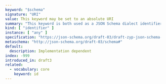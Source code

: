 ```yaml
---
keyword: "$schema"
signature: "URI"
value: This keyword may be set to an absolute URI
summary: "This keyword is both used as a JSON Schema dialect identifier and as a reference to a JSON Schema which describes the set of valid schemas written for this particular dialect."
kind: [ "identifier" ]
instance: [ "any" ]
specification: "https://json-schema.org/draft-03/draft-zyp-json-schema-03.pdf#5.29"
metaschema: "http://json-schema.org/draft-03/schema#"
default:
  description: Implementation dependent
index: -999
introduced_in: draft3
related:
  - vocabulary: core
    keyword: id
---
```

